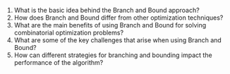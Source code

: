 

1. What is the basic idea behind the Branch and Bound approach? 
2. How does Branch and Bound differ from other optimization techniques? 
3. What are the main benefits of using Branch and Bound for solving combinatorial optimization problems? 
4. What are some of the key challenges that arise when using Branch and Bound? 
5. How can different strategies for branching and bounding impact the performance of the algorithm?
